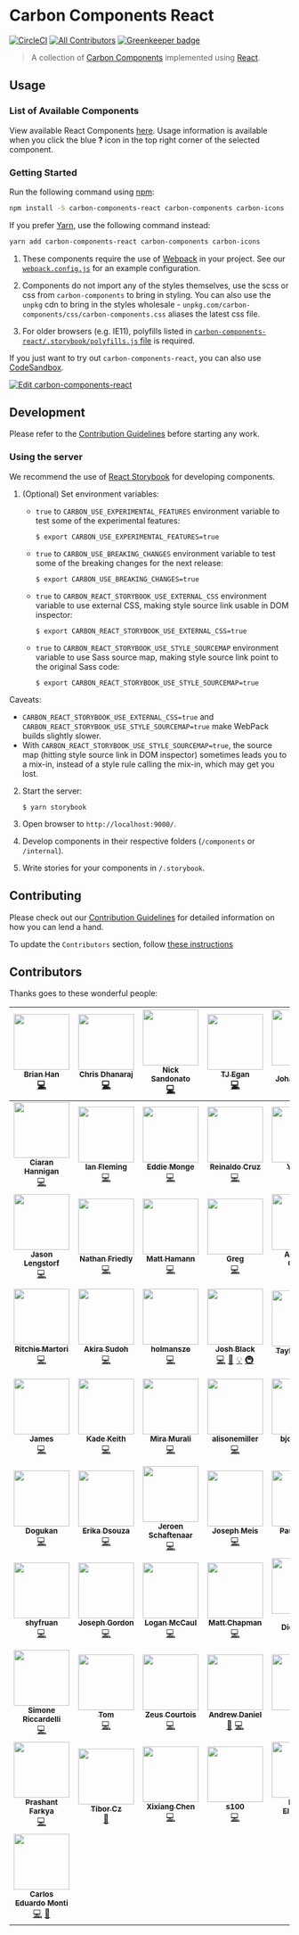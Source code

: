 # Carbon Components React

[![CircleCI](https://circleci.com/gh/IBM/carbon-components-react.svg?style=shield)](https://circleci.com/gh/IBM/carbon-components-react)
[![All Contributors](https://img.shields.io/badge/all_contributors-64-orange.svg?style=flat-square)](#contributors)
[![Greenkeeper badge](https://badges.greenkeeper.io/IBM/carbon-components-react.svg)](https://greenkeeper.io/)

> A collection of [Carbon Components](https://github.com/IBM/carbon-components) implemented using [React](https://facebook.github.io/react/).

## Usage

### List of Available Components

View available React Components [here](http://react.carbondesignsystem.com). Usage information is available when you click the blue **?** icon in the top right corner of the selected component.

### Getting Started

Run the following command using [npm](https://www.npmjs.com/):

```bash
npm install -S carbon-components-react carbon-components carbon-icons
```

If you prefer [Yarn](https://yarnpkg.com/en/), use the following command instead:

```bash
yarn add carbon-components-react carbon-components carbon-icons
```

1. These components require the use of [Webpack](http://webpack.github.io/docs/tutorials/getting-started/) in your project. See our [`webpack.config.js`](/.storybook/webpack.config.js) for an example configuration.

2. Components do not import any of the styles themselves, use the scss or css from `carbon-components` to bring in styling. You can also use the `unpkg` cdn to bring in the styles wholesale - `unpkg.com/carbon-components/css/carbon-components.css` aliases the latest css file.

3. For older browsers (e.g. IE11), polyfills listed in [`carbon-components-react/.storybook/polyfills.js` file](./.storybook/polyfills.js) is required.

If you just want to try out `carbon-components-react`, you can also use [CodeSandbox](https://codesandbox.io/s/github/IBM/carbon-components-react/tree/master/examples/codesandbox).

[![Edit carbon-components-react](https://codesandbox.io/static/img/play-codesandbox.svg)](https://codesandbox.io/s/github/IBM/carbon-components-react/tree/master/examples/codesandbox)

## Development

Please refer to the [Contribution Guidelines](./.github/CONTRIBUTING.md) before starting any work.

### Using the server

We recommend the use of [React Storybook](https://github.com/storybooks/react-storybook) for developing components.

1. (Optional) Set environment variables:

   - `true` to `CARBON_USE_EXPERIMENTAL_FEATURES` environment variable to test some of the experimental features:

     ```
     $ export CARBON_USE_EXPERIMENTAL_FEATURES=true
     ```

   - `true` to `CARBON_USE_BREAKING_CHANGES` environment variable to test some of the breaking changes for the next release:

     ```
     $ export CARBON_USE_BREAKING_CHANGES=true
     ```

   - `true` to `CARBON_REACT_STORYBOOK_USE_EXTERNAL_CSS` environment variable to use external CSS, making style source link usable in DOM inspector:

     ```
     $ export CARBON_REACT_STORYBOOK_USE_EXTERNAL_CSS=true
     ```

   - `true` to `CARBON_REACT_STORYBOOK_USE_STYLE_SOURCEMAP` environment variable to use Sass source map, making style source link point to the original Sass code:

     ```
     $ export CARBON_REACT_STORYBOOK_USE_STYLE_SOURCEMAP=true
     ```

Caveats:

- `CARBON_REACT_STORYBOOK_USE_EXTERNAL_CSS=true` and `CARBON_REACT_STORYBOOK_USE_STYLE_SOURCEMAP=true` make WebPack builds slightly slower.
- With `CARBON_REACT_STORYBOOK_USE_STYLE_SOURCEMAP=true`, the source map (hitting style source link in DOM inspector) sometimes leads you to a mix-in, instead of a style rule calling the mix-in, which may get you lost.

2. Start the server:

   ```
   $ yarn storybook
   ```

3. Open browser to `http://localhost:9000/`.

4. Develop components in their respective folders (`/components` or `/internal`).

5. Write stories for your components in `/.storybook`.

## Contributing

Please check out our [Contribution Guidelines](./.github/CONTRIBUTING.md) for detailed information on how you can lend a hand.

To update the `Contributors` section, follow [these instructions](https://github.com/jfmengels/all-contributors-cli#addupdate-contributors)

## Contributors

Thanks goes to these wonderful people:

<!-- ALL-CONTRIBUTORS-LIST:START - Do not remove or modify this section -->

<!-- prettier-ignore -->
| [<img src="https://avatars3.githubusercontent.com/u/4185382?v=4" width="100px;"/><br /><sub><b>Brian Han</b></sub>](https://github.com/hellobrian)<br />[💻](https://github.com/IBM/carbon-components-react/commits?author=hellobrian "Code") | [<img src="https://avatars2.githubusercontent.com/u/1266014?v=4" width="100px;"/><br /><sub><b>Chris Dhanaraj</b></sub>](http://twitter.com/chrisdhanaraj)<br />[💻](https://github.com/IBM/carbon-components-react/commits?author=chrisdhanaraj "Code") | [<img src="https://avatars0.githubusercontent.com/u/181819?v=4" width="100px;"/><br /><sub><b>Nick Sandonato</b></sub>](https://github.com/nsand)<br />[💻](https://github.com/IBM/carbon-components-react/commits?author=nsand "Code") | [<img src="https://avatars1.githubusercontent.com/u/11928039?v=4" width="100px;"/><br /><sub><b>TJ Egan</b></sub>](http://tw15egan.github.io/portfolio)<br />[💻](https://github.com/IBM/carbon-components-react/commits?author=tw15egan "Code") | [<img src="https://avatars0.githubusercontent.com/u/5447411?v=4" width="100px;"/><br /><sub><b>Mari Johannessen</b></sub>](http://www.marijohannessen.com)<br />[💻](https://github.com/IBM/carbon-components-react/commits?author=marijohannessen "Code") | [<img src="https://avatars1.githubusercontent.com/u/8836958?v=4" width="100px;"/><br /><sub><b>Sam Doyle</b></sub>](https://github.com/sam1463)<br />[💻](https://github.com/IBM/carbon-components-react/commits?author=sam1463 "Code") | [<img src="https://avatars0.githubusercontent.com/u/6420214?v=4" width="100px;"/><br /><sub><b>alex weidner</b></sub>](https://github.com/shimmerjs)<br />[💻](https://github.com/IBM/carbon-components-react/commits?author=shimmerjs "Code") |
| :---: | :---: | :---: | :---: | :---: | :---: | :---: |
| [<img src="https://avatars0.githubusercontent.com/u/13645183?v=4" width="100px;"/><br /><sub><b>Ciaran Hannigan</b></sub>](https://github.com/CiaranHannigan)<br />[💻](https://github.com/IBM/carbon-components-react/commits?author=CiaranHannigan "Code") | [<img src="https://avatars2.githubusercontent.com/u/5481782?v=4" width="100px;"/><br /><sub><b>Ian Fleming</b></sub>](http://ianfleming.me/)<br />[💻](https://github.com/IBM/carbon-components-react/commits?author=iangfleming "Code") | [<img src="https://avatars3.githubusercontent.com/u/127535?v=4" width="100px;"/><br /><sub><b>Eddie Monge</b></sub>](http://eddiemonge.com)<br />[💻](https://github.com/IBM/carbon-components-react/commits?author=eddiemonge "Code") | [<img src="https://avatars3.githubusercontent.com/u/4438261?v=4" width="100px;"/><br /><sub><b>Reinaldo Cruz</b></sub>](http://www.reicruz.com/)<br />[💻](https://github.com/IBM/carbon-components-react/commits?author=reicruz "Code") | [<img src="https://avatars3.githubusercontent.com/u/16092291?v=4" width="100px;"/><br /><sub><b>Yu Cao</b></sub>](https://github.com/ycao56)<br />[💻](https://github.com/IBM/carbon-components-react/commits?author=ycao56 "Code") | [<img src="https://avatars1.githubusercontent.com/u/20566244?v=4" width="100px;"/><br /><sub><b>Megan Becvarik</b></sub>](https://github.com/mbecvarik)<br />[💻](https://github.com/IBM/carbon-components-react/commits?author=mbecvarik "Code") | [<img src="https://avatars0.githubusercontent.com/u/21059894?v=4" width="100px;"/><br /><sub><b>Astha</b></sub>](https://github.com/AsthaJain1)<br />[💻](https://github.com/IBM/carbon-components-react/commits?author=AsthaJain1 "Code") |
| [<img src="https://avatars2.githubusercontent.com/u/163561?v=4" width="100px;"/><br /><sub><b>Jason Lengstorf</b></sub>](https://code.lengstorf.com)<br />[💻](https://github.com/IBM/carbon-components-react/commits?author=jlengstorf "Code") | [<img src="https://avatars3.githubusercontent.com/u/114976?v=4" width="100px;"/><br /><sub><b>Nathan Friedly</b></sub>](http://nfriedly.com/)<br />[💻](https://github.com/IBM/carbon-components-react/commits?author=nfriedly "Code") | [<img src="https://avatars2.githubusercontent.com/u/130131?v=4" width="100px;"/><br /><sub><b>Matt Hamann</b></sub>](http://mhamann.com)<br />[💻](https://github.com/IBM/carbon-components-react/commits?author=mhamann "Code") | [<img src="https://avatars1.githubusercontent.com/u/2159110?v=4" width="100px;"/><br /><sub><b>Greg</b></sub>](https://github.com/gferreri)<br />[💻](https://github.com/IBM/carbon-components-react/commits?author=gferreri "Code") | [<img src="https://avatars0.githubusercontent.com/u/5459406?v=4" width="100px;"/><br /><sub><b>Anthony Oliveri</b></sub>](https://github.com/AnthonyOliveri)<br />[💻](https://github.com/IBM/carbon-components-react/commits?author=AnthonyOliveri "Code") | [<img src="https://avatars3.githubusercontent.com/u/4671325?v=4" width="100px;"/><br /><sub><b>Jorge Padilla</b></sub>](https://github.com/jlpadilla)<br />[💻](https://github.com/IBM/carbon-components-react/commits?author=jlpadilla "Code") | [<img src="https://avatars3.githubusercontent.com/u/313157?v=4" width="100px;"/><br /><sub><b>German Attanasio</b></sub>](http://germanattanasio.com)<br />[💻](https://github.com/IBM/carbon-components-react/commits?author=germanattanasio "Code") |
| [<img src="https://avatars1.githubusercontent.com/u/462228?v=4" width="100px;"/><br /><sub><b>Ritchie Martori</b></sub>](https://github.com/ritch)<br />[💻](https://github.com/IBM/carbon-components-react/commits?author=ritch "Code") | [<img src="https://avatars1.githubusercontent.com/u/1259051?v=4" width="100px;"/><br /><sub><b>Akira Sudoh</b></sub>](http://streetphoto.jp/)<br />[💻](https://github.com/IBM/carbon-components-react/commits?author=asudoh "Code") | [<img src="https://avatars1.githubusercontent.com/u/30137991?v=4" width="100px;"/><br /><sub><b>holmansze</b></sub>](https://github.com/holmansze)<br />[💻](https://github.com/IBM/carbon-components-react/commits?author=holmansze "Code") | [<img src="https://avatars1.githubusercontent.com/u/3901764?v=4" width="100px;"/><br /><sub><b>Josh Black</b></sub>](https://github.com/joshblack)<br />[💻](https://github.com/IBM/carbon-components-react/commits?author=joshblack "Code") [📖](https://github.com/IBM/carbon-components-react/commits?author=joshblack "Documentation") [💡](#example-joshblack "Examples") [🚇](#infra-joshblack "Infrastructure (Hosting, Build-Tools, etc)") | [<img src="https://avatars0.githubusercontent.com/u/29312997?v=4" width="100px;"/><br /><sub><b>Tayler Aitken</b></sub>](http://tayleraitken.com)<br />[🎨](#design-tay-aitken "Design") [📖](https://github.com/IBM/carbon-components-react/commits?author=tay-aitken "Documentation") | [<img src="https://avatars2.githubusercontent.com/u/11233508?v=4" width="100px;"/><br /><sub><b>Bethany Sonefeld</b></sub>](http://www.bethanysonefeld.com)<br />[🎨](#design-bsonefeld "Design") | [<img src="https://avatars3.githubusercontent.com/u/1697656?v=4" width="100px;"/><br /><sub><b>Dmitri Wolf</b></sub>](https://github.com/DmitriWolf)<br />[💻](https://github.com/IBM/carbon-components-react/commits?author=DmitriWolf "Code") |
| [<img src="https://avatars2.githubusercontent.com/u/20052710?v=4" width="100px;"/><br /><sub><b>James</b></sub>](https://github.com/jamesvclements)<br />[💻](https://github.com/IBM/carbon-components-react/commits?author=jamesvclements "Code") | [<img src="https://avatars0.githubusercontent.com/u/2426829?v=4" width="100px;"/><br /><sub><b>Kade Keith</b></sub>](http://kadekeith.me/)<br />[💻](https://github.com/IBM/carbon-components-react/commits?author=keithkade "Code") | [<img src="https://avatars1.githubusercontent.com/u/11800028?v=4" width="100px;"/><br /><sub><b>Mira Murali</b></sub>](https://github.com/miramurali23)<br />[💻](https://github.com/IBM/carbon-components-react/commits?author=miramurali23 "Code") | [<img src="https://avatars2.githubusercontent.com/u/17085131?v=4" width="100px;"/><br /><sub><b>alisonemiller</b></sub>](https://github.com/alisonemiller)<br />[💻](https://github.com/IBM/carbon-components-react/commits?author=alisonemiller "Code") | [<img src="https://avatars0.githubusercontent.com/u/8770483?v=4" width="100px;"/><br /><sub><b>bjones526</b></sub>](https://github.com/bjones526)<br />[💻](https://github.com/IBM/carbon-components-react/commits?author=bjones526 "Code") | [<img src="https://avatars2.githubusercontent.com/u/32277486?v=4" width="100px;"/><br /><sub><b>sandhya-r-reddy</b></sub>](https://github.com/sandhya-r-reddy)<br />[💻](https://github.com/IBM/carbon-components-react/commits?author=sandhya-r-reddy "Code") | [<img src="https://avatars0.githubusercontent.com/u/2753488?v=4" width="100px;"/><br /><sub><b>Alison Joseph</b></sub>](https://github.com/alisonjoseph)<br />[💻](https://github.com/IBM/carbon-components-react/commits?author=alisonjoseph "Code") |
| [<img src="https://avatars0.githubusercontent.com/u/14316696?v=4" width="100px;"/><br /><sub><b>Dogukan</b></sub>](https://github.com/ereneld)<br />[💻](https://github.com/IBM/carbon-components-react/commits?author=ereneld "Code") | [<img src="https://avatars2.githubusercontent.com/u/13935994?v=4" width="100px;"/><br /><sub><b>Erika Dsouza</b></sub>](https://github.com/ehdsouza)<br />[💻](https://github.com/IBM/carbon-components-react/commits?author=ehdsouza "Code") | [<img src="https://avatars2.githubusercontent.com/u/4943036?v=4" width="100px;"/><br /><sub><b>Jeroen Schaftenaar</b></sub>](https://github.com/jschaftenaar)<br />[💻](https://github.com/IBM/carbon-components-react/commits?author=jschaftenaar "Code") | [<img src="https://avatars1.githubusercontent.com/u/16617646?v=4" width="100px;"/><br /><sub><b>Joseph Meis</b></sub>](http://bluemix.net)<br />[💻](https://github.com/IBM/carbon-components-react/commits?author=jmeis "Code") | [<img src="https://avatars2.githubusercontent.com/u/11449728?v=4" width="100px;"/><br /><sub><b>Paul Sachs</b></sub>](https://github.com/psachs21)<br />[💻](https://github.com/IBM/carbon-components-react/commits?author=psachs21 "Code") | [<img src="https://avatars2.githubusercontent.com/u/17710824?v=4" width="100px;"/><br /><sub><b>Ryan Mackey</b></sub>](https://github.com/ryanomackey)<br />[💻](https://github.com/IBM/carbon-components-react/commits?author=ryanomackey "Code") | [<img src="https://avatars2.githubusercontent.com/u/4289301?v=4" width="100px;"/><br /><sub><b>Toni</b></sub>](https://github.com/tonitagd)<br />[💻](https://github.com/IBM/carbon-components-react/commits?author=tonitagd "Code") |
| [<img src="https://avatars3.githubusercontent.com/u/29720673?v=4" width="100px;"/><br /><sub><b>shyfruan</b></sub>](https://github.com/shyfruan)<br />[💻](https://github.com/IBM/carbon-components-react/commits?author=shyfruan "Code") | [<img src="https://avatars1.githubusercontent.com/u/7243419?s=400&v=4" width="100px;"/><br /><sub><b>Joseph Gordon</b></sub>](https://github.com/JMGordon)<br />[💻](https://github.com/IBM/carbon-components-react/commits?author=JMGordon "Code") | [<img src="https://avatars3.githubusercontent.com/u/7374889?s=400&v=4" width="100px;"/><br /><sub><b>Logan McCaul</b></sub>](https://github.com/loganmccaul)<br />[💻](https://github.com/IBM/carbon-components-react/commits?author=loganmccaul "Code") | [<img src="https://avatars2.githubusercontent.com/u/14233261?s=400&v=4" width="100px;"/><br /><sub><b>Matt Chapman</b></sub>](https://github.com/asfordmatt)<br />[💻](https://github.com/IBM/carbon-components-react/commits?author=asfordmatt "Code") | [<img src="https://avatars1.githubusercontent.com/u/6663002?s=400&v=4" width="100px;"/><br /><sub><b>Scott Dickerson</b></sub>](https://github.com/scottdickerson)<br />[💻](https://github.com/IBM/carbon-components-react/commits?author=scottdickerson "Code") | [<img src="https://avatars3.githubusercontent.com/u/32717?s=400&v=4" width="100px;"/><br /><sub><b>Darío Hereñú</b></sub>](https://github.com/kant)<br />[💻](https://github.com/IBM/carbon-components-react/commits?author=kant "Code") | [<img src="https://avatars3.githubusercontent.com/u/1449523?s=400&v=4" width="100px;"/><br /><sub><b>James Zhang</b></sub>](https://github.com/jzhang300)<br />[💻](https://github.com/IBM/carbon-components-react/commits?author=jzhang300 "Code") |
| [<img src="https://avatars0.githubusercontent.com/u/6776917?s=400&v=4" width="100px;"/><br /><sub><b>Simone Riccardelli</b></sub>](https://github.com/michead)<br />[💻](https://github.com/IBM/carbon-components-react/commits?author=michead "Code") | [<img src="https://avatars2.githubusercontent.com/u/7711697?s=400&v=4" width="100px;"/><br /><sub><b>Tom</b></sub>](https://github.com/Tom-Danger-Bryant)<br />[💻](https://github.com/IBM/carbon-components-react/commits?author=Tom-Danger-Bryant "Code") | [<img src="https://avatars2.githubusercontent.com/u/2263351?s=400&v=4" width="100px;"/><br /><sub><b>Zeus Courtois</b></sub>](https://github.com/zeusorion)<br />[💻](https://github.com/IBM/carbon-components-react/commits?author=zeusorion "Code") | [<img src="https://avatars1.githubusercontent.com/u/867941?v=4" width="100px;"/><br /><sub><b>Andrew Daniel</b></sub>](http://www.andrewdaniel.co.uk)<br />[🐛](https://github.com/IBM/carbon-components-react/issues?q=author%3Aajdaniel "Bug reports") [💻](https://github.com/IBM/carbon-components-react/commits?author=ajdaniel "Code") | [<img src="https://avatars1.githubusercontent.com/u/36265276?v=4" width="100px;"/><br /><sub><b>Andy</b></sub>](https://github.com/AndySeymour2904)<br />[🐛](https://github.com/IBM/carbon-components-react/issues?q=author%3AAndySeymour2904 "Bug reports") [💻](https://github.com/IBM/carbon-components-react/commits?author=AndySeymour2904 "Code") | [<img src="https://avatars3.githubusercontent.com/u/7650400?v=4" width="100px;"/><br /><sub><b>Nicholas Lee</b></sub>](https://github.com/nicholaslee119)<br />[💻](https://github.com/IBM/carbon-components-react/commits?author=nicholaslee119 "Code") | [<img src="https://avatars1.githubusercontent.com/u/6370760?v=4" width="100px;"/><br /><sub><b>David Menendez</b></sub>](http://davidmenendez.net)<br />[💻](https://github.com/IBM/carbon-components-react/commits?author=davidmenendez "Code") |
| [<img src="https://avatars0.githubusercontent.com/u/14758158?v=4" width="100px;"/><br /><sub><b>Prashant Farkya</b></sub>](https://github.com/pfarkya)<br />[💻](https://github.com/IBM/carbon-components-react/commits?author=pfarkya "Code") | [<img src="https://avatars1.githubusercontent.com/u/4045950?v=4" width="100px;"/><br /><sub><b>Tibor Cz</b></sub>](https://neonwarp.github.io)<br />[📖](https://github.com/IBM/carbon-components-react/commits?author=neonwarp "Documentation") | [<img src="https://avatars3.githubusercontent.com/u/10108576?v=4" width="100px;"/><br /><sub><b>Xixiang Chen</b></sub>](https://github.com/nelsonchen90)<br />[💻](https://github.com/IBM/carbon-components-react/commits?author=nelsonchen90 "Code") | [<img src="https://avatars1.githubusercontent.com/u/9932290?v=4" width="100px;"/><br /><sub><b>s100</b></sub>](https://github.com/s100)<br />[💻](https://github.com/IBM/carbon-components-react/commits?author=s100 "Code") | [<img src="https://avatars2.githubusercontent.com/u/17937450?v=4" width="100px;"/><br /><sub><b>Becca Ellsworth</b></sub>](https://github.com/bellsworth13)<br />[💻](https://github.com/IBM/carbon-components-react/commits?author=bellsworth13 "Code") | [<img src="https://avatars2.githubusercontent.com/u/664044?v=4" width="100px;"/><br /><sub><b>Zack Grossbart</b></sub>](http://www.zackgrossbart.com/)<br />[💻](https://github.com/IBM/carbon-components-react/commits?author=zgrossbart "Code") | [<img src="https://avatars0.githubusercontent.com/u/6926228?v=4" width="100px;"/><br /><sub><b>Yohanna Gadelrab</b></sub>](https://github.com/Yohanna)<br />[💻](https://github.com/IBM/carbon-components-react/commits?author=Yohanna "Code") [🐛](https://github.com/IBM/carbon-components-react/issues?q=author%3AYohanna "Bug reports") [⚠️](https://github.com/IBM/carbon-components-react/commits?author=Yohanna "Tests") [📖](https://github.com/IBM/carbon-components-react/commits?author=Yohanna "Documentation") |
| [<img src="https://avatars3.githubusercontent.com/u/890?v=4" width="100px;"/><br /><sub><b>Carlos Eduardo Monti</b></sub>](http://www.gfxnstuff.com.ar)<br />[💻](https://github.com/IBM/carbon-components-react/commits?author=slaytanic "Code") [📖](https://github.com/IBM/carbon-components-react/commits?author=slaytanic "Documentation") |

<!-- ALL-CONTRIBUTORS-LIST:END -->
